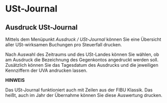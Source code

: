 # USt-Journal

## Ausdruck USt-Journal


Mittels dem Menüpunkt *Ausdruck / USt-Journal* können Sie eine Übersicht aller USt-wirksamen Buchungen pro Steuerfall drucken.

Nach Auswahl des Zeitraums und des USt-Landes können Sie wählen, ob am Ausdruck die Bezeichnung des Gegenkontos angedruckt werden soll. Zusätzlich können Sie das Tagesdatum des Ausdrucks und die jeweiligen Kennziffern der UVA andrucken lassen.


**HINWEIS**

Das USt-Journal funktioniert auch mit Zeilen aus der FIBU Klassik. Das heißt, auch im Jahr der Übernahme können Sie diese Auswertung drucken.
